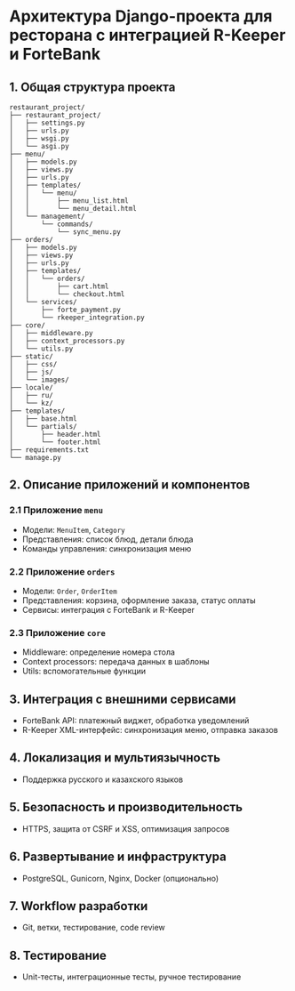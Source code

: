 # Архитектура Django-проекта для ресторана с интеграцией R-Keeper и ForteBank

## 1. Общая структура проекта

```
restaurant_project/
├── restaurant_project/
│   ├── settings.py
│   ├── urls.py
│   ├── wsgi.py
│   └── asgi.py
├── menu/
│   ├── models.py
│   ├── views.py
│   ├── urls.py
│   ├── templates/
│   │   └── menu/
│   │       ├── menu_list.html
│   │       └── menu_detail.html
│   └── management/
│       └── commands/
│           └── sync_menu.py
├── orders/
│   ├── models.py
│   ├── views.py
│   ├── urls.py
│   ├── templates/
│   │   └── orders/
│   │       ├── cart.html
│   │       └── checkout.html
│   └── services/
│       ├── forte_payment.py
│       └── rkeeper_integration.py
├── core/
│   ├── middleware.py
│   ├── context_processors.py
│   └── utils.py
├── static/
│   ├── css/
│   ├── js/
│   └── images/
├── locale/
│   ├── ru/
│   └── kz/
├── templates/
│   ├── base.html
│   └── partials/
│       ├── header.html
│       └── footer.html
├── requirements.txt
└── manage.py
```

## 2. Описание приложений и компонентов

### 2.1 Приложение `menu`
- Модели: `MenuItem`, `Category`
- Представления: список блюд, детали блюда
- Команды управления: синхронизация меню

### 2.2 Приложение `orders`
- Модели: `Order`, `OrderItem`
- Представления: корзина, оформление заказа, статус оплаты
- Сервисы: интеграция с ForteBank и R-Keeper

### 2.3 Приложение `core`
- Middleware: определение номера стола
- Context processors: передача данных в шаблоны
- Utils: вспомогательные функции

## 3. Интеграция с внешними сервисами
- ForteBank API: платежный виджет, обработка уведомлений
- R-Keeper XML-интерфейс: синхронизация меню, отправка заказов

## 4. Локализация и мультиязычность
- Поддержка русского и казахского языков

## 5. Безопасность и производительность
- HTTPS, защита от CSRF и XSS, оптимизация запросов

## 6. Развертывание и инфраструктура
- PostgreSQL, Gunicorn, Nginx, Docker (опционально)

## 7. Workflow разработки
- Git, ветки, тестирование, code review

## 8. Тестирование
- Unit-тесты, интеграционные тесты, ручное тестирование 